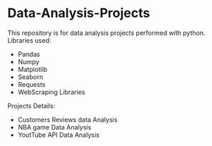# Data-Analysis-Projects

This repository is for data analysis projects performed with python.
Libraries used:

  - Pandas
  - Numpy
  - Matplotlib
  - Seaborn
  - Requests
  - WebScraping Libraries

Projects Details:
  - Customers Reviews data Analysis
  - NBA game Data Analysis
  - YoutTube API Data Analysis
